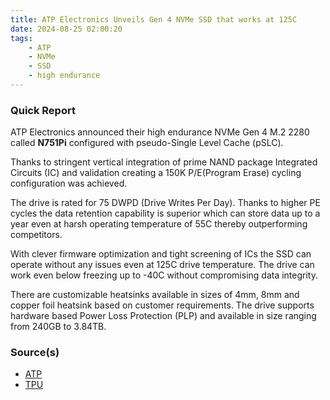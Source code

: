 ```yaml
---
title: ATP Electronics Unveils Gen 4 NVMe SSD that works at 125C
date: 2024-08-25 02:00:20
tags:
    - ATP
    - NVMe
    - SSD
    - high endurance
---
```


### Quick Report

ATP Electronics announced their high endurance NVMe Gen 4 M.2 2280 called **N751Pi** configured with pseudo-Single Level Cache (pSLC).
<!-- more -->

Thanks to stringent vertical integration of prime NAND package Integrated Circuits (IC) and validation creating a 150K P/E(Program Erase) cycling configuration was achieved.

The drive is rated for 75 DWPD (Drive Writes Per Day). Thanks to higher PE cycles the data retention capability is superior which can store data up to a year even at harsh operating temperature of 55C thereby outperforming competitors.

With clever firmware optimization and tight screening of ICs the SSD can operate without any issues even at 125C drive temperature. The drive can work even below freezing up to -40C without compromising data integrity.

There are customizable heatsinks available in sizes of 4mm, 8mm and copper foil heatsink based on customer requirements. The drive supports hardware based Power Loss Protection (PLP) and available in size ranging from 240GB to 3.84TB.

### Source(s)

- [ATP][def]
- [TPU][def2]

[def]: https://www.atpinc.com/about/news/highest-endurance-industrial-ssd
[def2]: https://www.techpowerup.com/325814/atp-unveils-n751pi-pcie-gen4-nvme-m-2-2280-ssd-with-125-c-operating-temperature-range
